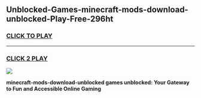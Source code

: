 
## Unblocked-Games-minecraft-mods-download-unblocked-Play-Free-296ht
<h3>
<a href="https://premium76.site?title=minecraft-mods-download-unblocked&ref=10A">CLICK TO PLAY</a></h3>
<hr>

<h3>
<a href="https://premium76.site?title=minecraft-mods-download-unblocked&ref=10A">CLICK 2 PLAY</a>
  
</h3>

<a href="https://premium76.site?title=minecraft-mods-download-unblocked&ref=10A"><img src="https://clearcache.store/games.png"></a>


**minecraft-mods-download-unblocked games unblocked: Your Gateway to Fun and Accessible Online Gaming**
